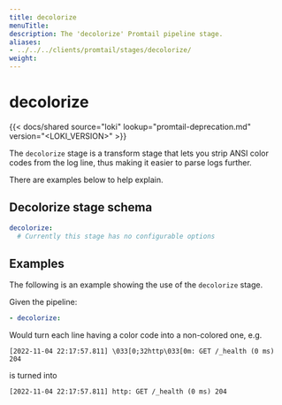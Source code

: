 ```yaml
---
title: decolorize
menuTitle:  
description: The 'decolorize' Promtail pipeline stage. 
aliases: 
- ../../../clients/promtail/stages/decolorize/
weight:  
---
```


# decolorize

{{< docs/shared source="loki" lookup="promtail-deprecation.md" version="<LOKI_VERSION>" >}}

The `decolorize` stage is a transform stage that lets you strip
ANSI color codes from the log line, thus making it easier to
parse logs further.

There are examples below to help explain. 

## Decolorize stage schema

```yaml
decolorize:
  # Currently this stage has no configurable options
```

## Examples

The following is an example showing the use of the `decolorize` stage.

Given the pipeline:

```yaml
- decolorize:
```

Would turn each line having a color code into a non-colored one, e.g.

```
[2022-11-04 22:17:57.811] \033[0;32http\033[0m: GET /_health (0 ms) 204
```

is turned into

```
[2022-11-04 22:17:57.811] http: GET /_health (0 ms) 204
```

